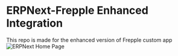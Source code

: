 # ERPNext-Frepple Enhanced Integration

This repo is made for the enhanced version of Frepple custom app
![ERPNext Home Page](https://github.com/motahahaddar/ERPNext-Frepple-Integration-Enhanced_Frepple/blob/master/screenshots/Frepple_app_screenshot.jpg)
